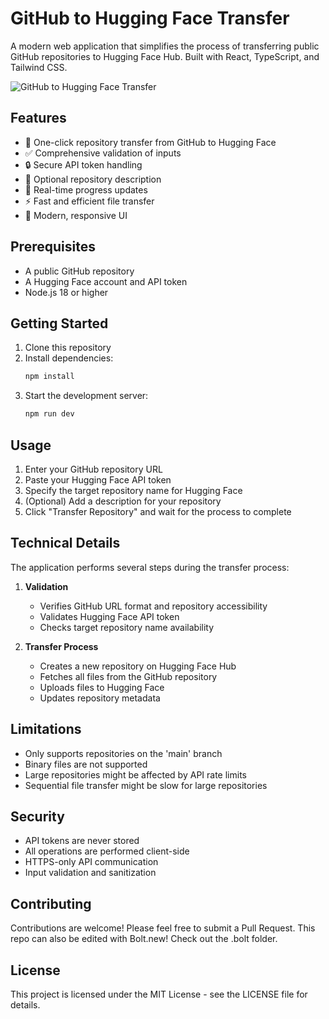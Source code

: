 # GitHub to Hugging Face Transfer

A modern web application that simplifies the process of transferring public GitHub repositories to Hugging Face Hub. Built with React, TypeScript, and Tailwind CSS.

![GitHub to Hugging Face Transfer](https://images.unsplash.com/photo-1618401471353-b98afee0b2eb?auto=format&fit=crop&q=80&w=1200&h=400)

## Features

- 🔄 One-click repository transfer from GitHub to Hugging Face
- ✅ Comprehensive validation of inputs
- 🔒 Secure API token handling
- 📝 Optional repository description
- 🚀 Real-time progress updates
- ⚡ Fast and efficient file transfer
- 🎨 Modern, responsive UI

## Prerequisites

- A public GitHub repository
- A Hugging Face account and API token
- Node.js 18 or higher

## Getting Started

1. Clone this repository
2. Install dependencies:
   ```bash
   npm install
   ```
3. Start the development server:
   ```bash
   npm run dev
   ```

## Usage

1. Enter your GitHub repository URL
2. Paste your Hugging Face API token
3. Specify the target repository name for Hugging Face
4. (Optional) Add a description for your repository
5. Click "Transfer Repository" and wait for the process to complete

## Technical Details

The application performs several steps during the transfer process:

1. **Validation**
   - Verifies GitHub URL format and repository accessibility
   - Validates Hugging Face API token
   - Checks target repository name availability

2. **Transfer Process**
   - Creates a new repository on Hugging Face Hub
   - Fetches all files from the GitHub repository
   - Uploads files to Hugging Face
   - Updates repository metadata

## Limitations

- Only supports repositories on the 'main' branch
- Binary files are not supported
- Large repositories might be affected by API rate limits
- Sequential file transfer might be slow for large repositories

## Security

- API tokens are never stored
- All operations are performed client-side
- HTTPS-only API communication
- Input validation and sanitization

## Contributing

Contributions are welcome! Please feel free to submit a Pull Request. This repo can also be edited with Bolt.new! Check out the .bolt folder.

## License

This project is licensed under the MIT License - see the LICENSE file for details.
